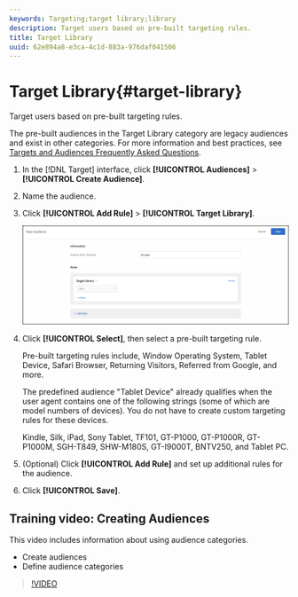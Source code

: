 ```yaml
---
keywords: Targeting;target library;library
description: Target users based on pre-built targeting rules.
title: Target Library
uuid: 62e894a8-e3ca-4c1d-883a-976daf041506
---
```


# Target Library{#target-library}

Target users based on pre-built targeting rules.

The pre-built audiences in the Target Library category are legacy audiences and exist in other categories. For more information and best practices, see [Targets and Audiences Frequently Asked Questions](../../../c-target/c-troubleshooting-targets-and-audiences/troubleshooting-targets-and-audiences.md#concept_C4EE4B8F4840430CBD798D579A8F208D).

1. In the [!DNL Target] interface, click **[!UICONTROL Audiences]** > **[!UICONTROL Create Audience]**. 
1. Name the audience. 
1. Click **[!UICONTROL Add Rule]** > **[!UICONTROL Target Library]**.

   ![Target Library](assets/target_library.png)

1. Click **[!UICONTROL Select]**, then select a pre-built targeting rule.

   Pre-built targeting rules include, Window Operating System, Tablet Device, Safari Browser, Returning Visitors, Referred from Google, and more.

   The predefined audience "Tablet Device" already qualifies when the user agent contains one of the following strings (some of which are model numbers of devices). You do not have to create custom targeting rules for these devices.

   Kindle, Silk, iPad, Sony Tablet, TF101, GT-P1000, GT-P1000R, GT-P1000M, SGH-T849, SHW-M180S, GT-I9000T, BNTV250, and Tablet PC. 

1. (Optional) Click **[!UICONTROL Add Rule]** and set up additional rules for the audience. 
1. Click **[!UICONTROL Save]**.

## Training video: Creating Audiences

This video includes information about using audience categories.

* Create audiences 
* Define audience categories

>[!VIDEO](https://video.tv.adobe.com/v/17392) 
